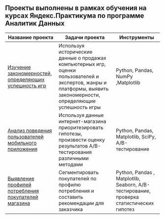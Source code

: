 ## Проекты выполнены в рамках обучения на курсах Яндекс.Практикума  по программе Аналитик Данных 
  
  

| Название проекта                                           | Задачи проекта                   | Инструменты   |
|------------------------------------------------------------|----------------------------------| --------------|
| [Изучение закономерностей, определяющих успешность игр][1] | Используя исторические данные о продажах компьютерных игр, оценки пользователей и экспертов, жанры и платформы, выявить закономерности, определяющие успешность игры                   |     Python, Pandas, NumPy ,Matplotlib 
| [ Анализ поведения пользователей мобильного приложения][2] | Используя данные интернет-магазина приоритезировать гипотезы, произвести оценку результатов A/B-тестирования различными методами                               |         Python, Pandas, Matplotlib, SciPy, A/B-тестирование   |
| [ Выявление профилей потребления покупателей магазина][3]  | Сегментировать покупателей по профилю потребления и составить рекомендации для заказчика                         |        Python, Pandas , Matplotlib, Seaborn, A/B-тестирование, проверка статистических гипотез|
 
[1]:https://github.com/Ladry2010/Yandex_Practicum_projects/tree/Yandex_Practicum_projects/projects/games
[2]:https://github.com/Ladry2010/Yandex_Practicum_projects/tree/Yandex_Practicum_projects/projects/AB_test
[3]:https://github.com/Ladry2010/Yandex_Practicum_projects/tree/Yandex_Practicum_projects/projects/e-commerce
